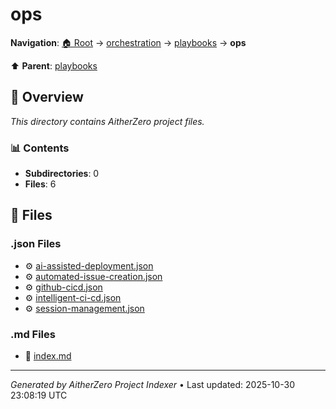 # ops

**Navigation**: [🏠 Root](../../../index.md) → [orchestration](../../index.md) → [playbooks](../index.md) → **ops**

⬆️ **Parent**: [playbooks](../index.md)

## 📖 Overview

*This directory contains AitherZero project files.*

### 📊 Contents

- **Subdirectories**: 0
- **Files**: 6

## 📄 Files

### .json Files

- ⚙️ [ai-assisted-deployment.json](./ai-assisted-deployment.json)
- ⚙️ [automated-issue-creation.json](./automated-issue-creation.json)
- ⚙️ [github-cicd.json](./github-cicd.json)
- ⚙️ [intelligent-ci-cd.json](./intelligent-ci-cd.json)
- ⚙️ [session-management.json](./session-management.json)

### .md Files

- 📝 [index.md](./index.md)

---

*Generated by AitherZero Project Indexer* • Last updated: 2025-10-30 23:08:19 UTC

